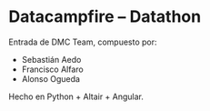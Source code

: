 # Datacampfire – Datathon

Entrada de DMC Team, compuesto por:

* Sebastián Aedo
* Francisco Alfaro
* Alonso Ogueda

Hecho en Python + Altair + Angular.
